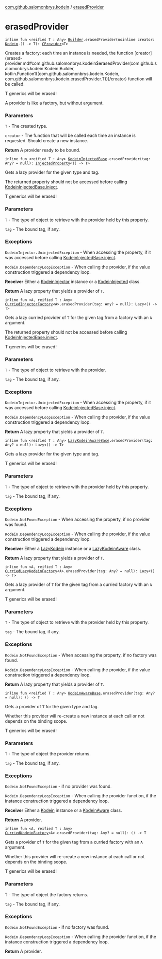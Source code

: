 [com.github.salomonbrys.kodein](index.md) / [erasedProvider](.)

# erasedProvider

`inline fun <reified T : Any> `[`Builder`](-kodein/-builder/index.md)`.erasedProvider(noinline creator: `[`Kodein`](-kodein/index.md)`.() -> T): `[`CProvider`](-c-provider/index.md)`<T>`

Creates a factory: each time an instance is needed, the function [creator](erased-provider.md#com.github.salomonbrys.kodein$erasedProvider(com.github.salomonbrys.kodein.Kodein.Builder, kotlin.Function1((com.github.salomonbrys.kodein.Kodein, com.github.salomonbrys.kodein.erasedProvider.T)))/creator) function will be called.

T generics will be erased!

A provider is like a factory, but without argument.

### Parameters

`T` - The created type.

`creator` - The function that will be called each time an instance is requested. Should create a new instance.

**Return**
A provider ready to be bound.

`inline fun <reified T : Any> `[`KodeinInjectedBase`](-kodein-injected-base/index.md)`.erasedProvider(tag: Any? = null): `[`InjectedProperty`](-injected-property/index.md)`<() -> T>`

Gets a lazy provider for the given type and tag.

The returned property should not be accessed before calling [KodeinInjectedBase.inject](-kodein-injected-base/inject.md).

T generics will be erased!

### Parameters

`T` - The type of object to retrieve with the provider held by this property.

`tag` - The bound tag, if any.

### Exceptions

`KodeinInjector.UninjectedException` - When accessing the property, if it was accessed before calling [KodeinInjectedBase.inject](-kodein-injected-base/inject.md).

`Kodein.DependencyLoopException` - When calling the provider, if the value construction triggered a dependency loop.

**Receiver**
Either a [KodeinInjector](-kodein-injector/index.md) instance or a [KodeinInjected](-kodein-injected.md) class.

**Return**
A lazy property that yields a provider of `T`.

`inline fun <A, reified T : Any> `[`CurriedInjectorFactory`](-curried-injector-factory/index.md)`<A>.erasedProvider(tag: Any? = null): Lazy<() -> T>`

Gets a lazy curried provider of `T` for the given tag from a factory with an `A` argument.

The returned property should not be accessed before calling [KodeinInjectedBase.inject](-kodein-injected-base/inject.md).

T generics will be erased!

### Parameters

`T` - The type of object to retrieve with the provider.

`tag` - The bound tag, if any.

### Exceptions

`KodeinInjector.UninjectedException` - When accessing the property, if it was accessed before calling [KodeinInjectedBase.inject](-kodein-injected-base/inject.md).

`Kodein.DependencyLoopException` - When calling the provider, if the value construction triggered a dependency loop.

**Return**
A lazy property that yields a provider of `T`.

`inline fun <reified T : Any> `[`LazyKodeinAwareBase`](-lazy-kodein-aware-base/index.md)`.erasedProvider(tag: Any? = null): Lazy<() -> T>`

Gets a lazy provider for the given type and tag.

T generics will be erased!

### Parameters

`T` - The type of object to retrieve with the provider held by this property.

`tag` - The bound tag, if any.

### Exceptions

`Kodein.NotFoundException` - When accessing the property, if no provider was found.

`Kodein.DependencyLoopException` - When calling the provider, if the value construction triggered a dependency loop.

**Receiver**
Either a [LazyKodein](-lazy-kodein/index.md) instance or a [LazyKodeinAware](-lazy-kodein-aware.md) class.

**Return**
A lazy property that yields a provider of `T`.

`inline fun <A, reified T : Any> `[`CurriedLazyKodeinFactory`](-curried-lazy-kodein-factory/index.md)`<A>.erasedProvider(tag: Any? = null): Lazy<() -> T>`

Gets a lazy provider of `T` for the given tag from a curried factory with an `A` argument.

T generics will be erased!

### Parameters

`T` - The type of object to retrieve with the provider held by this property.

`tag` - The bound tag, if any.

### Exceptions

`Kodein.NotFoundException` - When accessing the property, if no factory was found.

`Kodein.DependencyLoopException` - When calling the provider, if the value construction triggered a dependency loop.

**Return**
A lazy property that yields a provider of `T`.

`inline fun <reified T : Any> `[`KodeinAwareBase`](-kodein-aware-base/index.md)`.erasedProvider(tag: Any? = null): () -> T`

Gets a provider of `T` for the given type and tag.

Whether this provider will re-create a new instance at each call or not depends on the binding scope.

T generics will be erased!

### Parameters

`T` - The type of object the provider returns.

`tag` - The bound tag, if any.

### Exceptions

`Kodein.NotFoundException` - if no provider was found.

`Kodein.DependencyLoopException` - When calling the provider function, if the instance construction triggered a dependency loop.

**Receiver**
Either a [Kodein](-kodein/index.md) instance or a [KodeinAware](-kodein-aware.md) class.

**Return**
A provider.

`inline fun <A, reified T : Any> `[`CurriedKodeinFactory`](-curried-kodein-factory/index.md)`<A>.erasedProvider(tag: Any? = null): () -> T`

Gets a provider of `T` for the given tag from a curried factory with an `A` argument.

Whether this provider will re-create a new instance at each call or not depends on the binding scope.

T generics will be erased!

### Parameters

`T` - The type of object the factory returns.

`tag` - The bound tag, if any.

### Exceptions

`Kodein.NotFoundException` - if no factory was found.

`Kodein.DependencyLoopException` - When calling the provider function, if the instance construction triggered a dependency loop.

**Return**
A provider.

